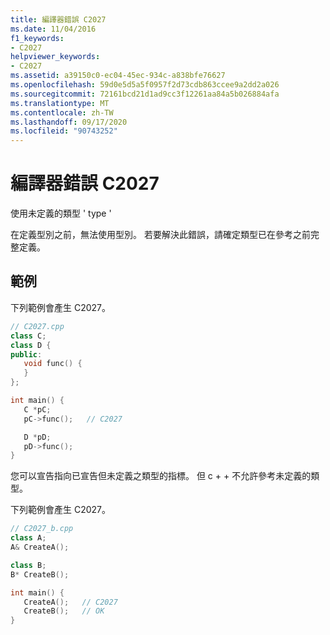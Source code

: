 ```yaml
---
title: 編譯器錯誤 C2027
ms.date: 11/04/2016
f1_keywords:
- C2027
helpviewer_keywords:
- C2027
ms.assetid: a39150c0-ec04-45ec-934c-a838bfe76627
ms.openlocfilehash: 59d0e5d5a5f0957f2d73cdb863ccee9a2dd2a026
ms.sourcegitcommit: 72161bcd21d1ad9cc3f12261aa84a5b026884afa
ms.translationtype: MT
ms.contentlocale: zh-TW
ms.lasthandoff: 09/17/2020
ms.locfileid: "90743252"
---
```

# <a name="compiler-error-c2027"></a>編譯器錯誤 C2027

使用未定義的類型 ' type '

在定義型別之前，無法使用型別。 若要解決此錯誤，請確定類型已在參考之前完整定義。

## <a name="examples"></a>範例

下列範例會產生 C2027。

```cpp
// C2027.cpp
class C;
class D {
public:
   void func() {
   }
};

int main() {
   C *pC;
   pC->func();   // C2027

   D *pD;
   pD->func();
}
```

您可以宣告指向已宣告但未定義之類型的指標。 但 c + + 不允許參考未定義的類型。

下列範例會產生 C2027。

```cpp
// C2027_b.cpp
class A;
A& CreateA();

class B;
B* CreateB();

int main() {
   CreateA();   // C2027
   CreateB();   // OK
}
```
